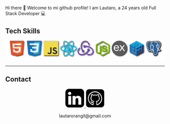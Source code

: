 Hi there 👋
Welcome to mi github profile! I am Lautaro, a 24 years old Full Stack Developer 💻

## Tech Skills

<p align="center">
<img src="https://github.com/lautarort/lautarort/blob/main/img/logos.png"/>
</p>

---
## Contact 

<p align="center">
    <a href="https://www.linkedin.com/in/lautarorangil/">
      <img src='https://github.com/lautarort/lautarort/blob/main/img/linkedIn_PNG22.png' alt='linkedin' height='60'>
    </a>
      <a href="https://github.com/lautarort">
      <img src='https://github.com/lautarort/lautarort/blob/main/img/github-154-675675.png' alt='github' height='60'>
    </a>
   <p align="center"> lautarorangil@gmail.com </p>
</p>

